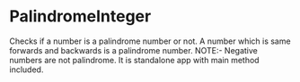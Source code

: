 # PalindromeInteger
Checks if a number is a palindrome number or not. A number which is same forwards and backwards is a palindrome number. NOTE:- Negative numbers are not palindrome.
It is standalone app with main method included.
